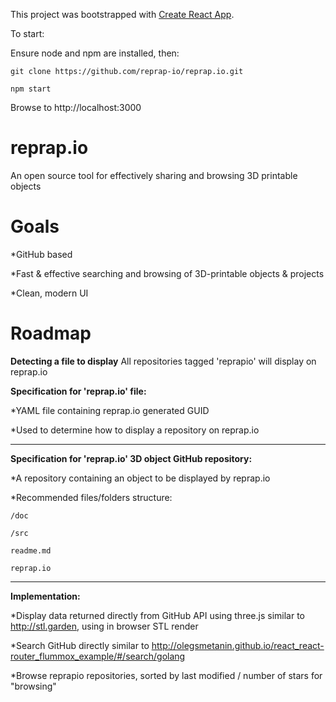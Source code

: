 This project was bootstrapped with [Create React App](https://github.com/facebookincubator/create-react-app).

To start:

Ensure node and npm are installed, then:

```git clone https://github.com/reprap-io/reprap.io.git ```


```npm start```

Browse to http://localhost:3000


# reprap.io
An open source tool for effectively sharing and browsing 3D printable objects 

# Goals
  *GitHub based

  *Fast & effective searching and browsing of 3D-printable objects & projects

  *Clean, modern UI


# Roadmap

__Detecting a file to display__
All repositories tagged 'reprapio' will display on reprap.io


__Specification for 'reprap.io' file:__

  *YAML file containing reprap.io generated GUID
    
  *Used to determine how to display a repository on reprap.io


---


__Specification for 'reprap.io' 3D object GitHub repository:__

  *A repository containing an object to be displayed by reprap.io
  
  *Recommended files/folders structure:
  
    /doc
        
    /src
    
    readme.md
    
    reprap.io
   
  
   
---


__Implementation:__

  *Display data returned directly from GitHub API using three.js similar to http://stl.garden, using in browser STL render
  
  *Search GitHub directly similar to http://olegsmetanin.github.io/react_react-router_flummox_example/#/search/golang
  
  *Browse reprapio repositories, sorted by last modified / number of stars for "browsing"  

